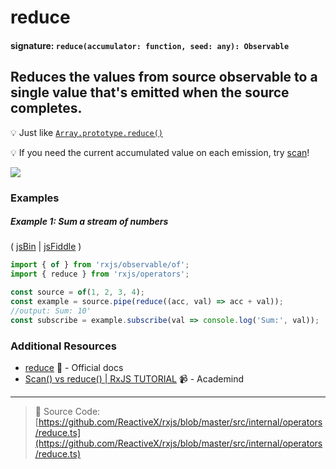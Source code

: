 # reduce

#### signature: `reduce(accumulator: function, seed: any): Observable`

## Reduces the values from source observable to a single value that's emitted when the source completes.

:bulb: Just like
[`Array.prototype.reduce()`](https://developer.mozilla.org/en-US/docs/Web/JavaScript/Reference/Global_Objects/Array/Reduce?v=a)

:bulb: If you need the current accumulated value on each emission, try
[scan](scan.md)!

<div class="ua-ad"><a href="https://ultimateangular.com/?ref=76683_kee7y7vk"><img src="https://ultimateangular.com/assets/img/banners/ua-leader.svg"></a></div>

### Examples

##### Example 1: Sum a stream of numbers

( [jsBin](http://jsbin.com/dakuneneho/edit?js,console) |
[jsFiddle](https://jsfiddle.net/f8fw7yka/) )

```js
import { of } from 'rxjs/observable/of';
import { reduce } from 'rxjs/operators';

const source = of(1, 2, 3, 4);
const example = source.pipe(reduce((acc, val) => acc + val));
//output: Sum: 10'
const subscribe = example.subscribe(val => console.log('Sum:', val));
```

### Additional Resources

* [reduce](http://reactivex.io/rxjs/class/es6/Observable.js~Observable.html#instance-method-reduce)
  :newspaper: - Official docs
* [Scan() vs reduce() | RxJS TUTORIAL](https://www.youtube.com/watch?v=myEeo2rZc3g)
  :video_camera: - Academind

---

> :file_folder: Source Code:
> [https://github.com/ReactiveX/rxjs/blob/master/src/internal/operators/reduce.ts](https://github.com/ReactiveX/rxjs/blob/master/src/internal/operators/reduce.ts)

